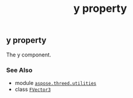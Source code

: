 ﻿---
title: y property
second_title: Aspose.3D for Python via .NET API References
description: 
type: docs
weight: 80
url: /aspose.threed.utilities/fvector3/y/
is_root: false
---

## y property


The y component.

### See Also
* module [`aspose.threed.utilities`](../../)
* class [`FVector3`](/3d/python-net/aspose.threed.utilities/fvector3)
